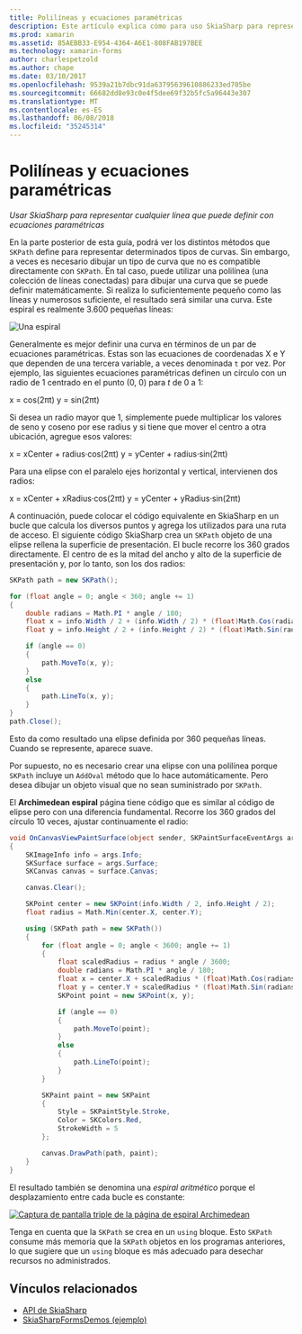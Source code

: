 ```yaml
---
title: Polilíneas y ecuaciones paramétricas
description: Este artículo explica cómo para uso SkiaSharp para representar cualquier línea, puede definir con ecuaciones paramétricas y se muestra cómo hacerlo con código de ejemplo.
ms.prod: xamarin
ms.assetid: 85AEBB33-E954-4364-A6E1-808FAB197BEE
ms.technology: xamarin-forms
author: charlespetzold
ms.author: chape
ms.date: 03/10/2017
ms.openlocfilehash: 9539a21b7dbc91da63795639610886233ed705be
ms.sourcegitcommit: 66682dd8e93c0e4f5dee69f32b5fc5a96443e307
ms.translationtype: MT
ms.contentlocale: es-ES
ms.lasthandoff: 06/08/2018
ms.locfileid: "35245314"
---
```

# <a name="polylines-and-parametric-equations"></a>Polilíneas y ecuaciones paramétricas

_Usar SkiaSharp para representar cualquier línea que puede definir con ecuaciones paramétricas_

En la parte posterior de esta guía, podrá ver los distintos métodos que `SKPath` define para representar determinados tipos de curvas. Sin embargo, a veces es necesario dibujar un tipo de curva que no es compatible directamente con `SKPath`. En tal caso, puede utilizar una polilínea (una colección de líneas conectadas) para dibujar una curva que se puede definir matemáticamente. Si realiza lo suficientemente pequeño como las líneas y numerosos suficiente, el resultado será similar una curva. Este espiral es realmente 3.600 pequeñas líneas:

![](polylines-images/spiralexample.png "Una espiral")

Generalmente es mejor definir una curva en términos de un par de ecuaciones paramétricas. Estas son las ecuaciones de coordenadas X e Y que dependen de una tercera variable, a veces denominada `t` por vez. Por ejemplo, las siguientes ecuaciones paramétricas definen un círculo con un radio de 1 centrado en el punto (0, 0) para *t* de 0 a 1:

 x = cos(2πt) y = sin(2πt)

 Si desea un radio mayor que 1, simplemente puede multiplicar los valores de seno y coseno por ese radius y si tiene que mover el centro a otra ubicación, agregue esos valores:

 x = xCenter + radius·cos(2πt) y = yCenter + radius·sin(2πt)

Para una elipse con el paralelo ejes horizontal y vertical, intervienen dos radios:

x = xCenter + xRadius·cos(2πt) y = yCenter + yRadius·sin(2πt)

A continuación, puede colocar el código equivalente en SkiaSharp en un bucle que calcula los diversos puntos y agrega los utilizados para una ruta de acceso. El siguiente código SkiaSharp crea un `SKPath` objeto de una elipse rellena la superficie de presentación. El bucle recorre los 360 grados directamente. El centro de es la mitad del ancho y alto de la superficie de presentación y, por lo tanto, son los dos radios:

```csharp
SKPath path = new SKPath();

for (float angle = 0; angle < 360; angle += 1)
{
    double radians = Math.PI * angle / 180;
    float x = info.Width / 2 + (info.Width / 2) * (float)Math.Cos(radians);
    float y = info.Height / 2 + (info.Height / 2) * (float)Math.Sin(radians);

    if (angle == 0)
    {
        path.MoveTo(x, y);
    }
    else
    {
        path.LineTo(x, y);
    }
}
path.Close();
```

Esto da como resultado una elipse definida por 360 pequeñas líneas. Cuando se represente, aparece suave.

Por supuesto, no es necesario crear una elipse con una polilínea porque `SKPath` incluye un `AddOval` método que lo hace automáticamente. Pero desea dibujar un objeto visual que no sean suministrado por `SKPath`.

El **Archimedean espiral** página tiene código que es similar al código de elipse pero con una diferencia fundamental. Recorre los 360 grados del círculo 10 veces, ajustar continuamente el radio:

```csharp
void OnCanvasViewPaintSurface(object sender, SKPaintSurfaceEventArgs args)
{
    SKImageInfo info = args.Info;
    SKSurface surface = args.Surface;
    SKCanvas canvas = surface.Canvas;

    canvas.Clear();

    SKPoint center = new SKPoint(info.Width / 2, info.Height / 2);
    float radius = Math.Min(center.X, center.Y);

    using (SKPath path = new SKPath())
    {
        for (float angle = 0; angle < 3600; angle += 1)
        {
            float scaledRadius = radius * angle / 3600;
            double radians = Math.PI * angle / 180;
            float x = center.X + scaledRadius * (float)Math.Cos(radians);
            float y = center.Y + scaledRadius * (float)Math.Sin(radians);
            SKPoint point = new SKPoint(x, y);

            if (angle == 0)
            {
                path.MoveTo(point);
            }
            else
            {
                path.LineTo(point);
            }
        }

        SKPaint paint = new SKPaint
        {
            Style = SKPaintStyle.Stroke,
            Color = SKColors.Red,
            StrokeWidth = 5
        };

        canvas.DrawPath(path, paint);
    }
}
```

El resultado también se denomina una *espiral aritmético* porque el desplazamiento entre cada bucle es constante:

[![](polylines-images/archimedeanspiral-small.png "Captura de pantalla triple de la página de espiral Archimedean")](polylines-images/archimedeanspiral-large.png#lightbox "Triple captura de pantalla de la página Archimedean espiral")

Tenga en cuenta que la `SKPath` se crea en un `using` bloque. Esto `SKPath` consume más memoria que la `SKPath` objetos en los programas anteriores, lo que sugiere que un `using` bloque es más adecuado para desechar recursos no administrados.


## <a name="related-links"></a>Vínculos relacionados

- [API de SkiaSharp](https://developer.xamarin.com/api/root/SkiaSharp/)
- [SkiaSharpFormsDemos (ejemplo)](https://developer.xamarin.com/samples/xamarin-forms/SkiaSharpForms/Demos/)
